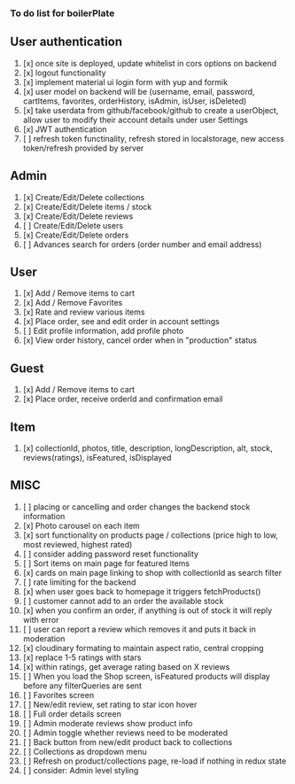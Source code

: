 ### To do list for boilerPlate

## User authentication

1. [x] once site is deployed, update whitelist in cors options on backend
2. [x] logout functionality
3. [x] implement material ui login form with yup and formik
4. [x] user model on backend will be (username, email, password, cartItems, favorites, orderHistory, isAdmin, isUser, isDeleted)
5. [x] take userdata from github/facebook/github to create a userObject, allow user to modify their account details under user Settings
6. [x] JWT authentication
7. [ ] refresh token functinality, refresh stored in localstorage, new access token/refresh provided by server

## Admin

1. [x] Create/Edit/Delete collections
2. [x] Create/Edit/Delete items / stock
3. [x] Create/Edit/Delete reviews
4. [ ] Create/Edit/Delete users
5. [x] Create/Edit/Delete orders
6. [ ] Advances search for orders (order number and email address)

## User

1. [x] Add / Remove items to cart
2. [x] Add / Remove Favorites
3. [x] Rate and review various items
4. [x] Place order, see and edit order in account settings
5. [ ] Edit profile information, add profile photo
6. [x] View order history, cancel order when in "production" status

## Guest

1. [x] Add / Remove items to cart
2. [x] Place order, receive orderId and confirmation email

## Item

1. [x] collectionId, photos, title, description, longDescription, alt, stock, reviews(ratings), isFeatured, isDisplayed

## MISC

1. [ ] placing or cancelling and order changes the backend stock information
2. [x] Photo carousel on each item
3. [x] sort functionality on products page / collections (price high to low, most reviewed, highest rated)
4. [ ] consider adding password reset functionality
5. [ ] Sort items on main page for featured items
6. [x] cards on main page linking to shop with collectionId as search filter
7. [ ] rate limiting for the backend
8. [x] when user goes back to homepage it triggers fetchProducts()
9. [ ] customer cannot add to an order the available stock
10. [x] when you confirm an order, if anything is out of stock it will reply with error
11. [ ] user can report a review which removes it and puts it back in moderation
12. [x] cloudinary formating to maintain aspect ratio, central cropping
13. [x] replace 1-5 ratings with stars
14. [x] within ratings, get average rating based on X reviews
15. [ ] When you load the Shop screen, isFeatured products will display before any filterQueries are sent
16. [ ] Favorites screen
17. [ ] New/edit review, set rating to star icon hover
18. [ ] Full order details screen
19. [ ] Admin moderate reviews show product info
20. [ ] Admin toggle whether reviews need to be moderated
21. [ ] Back button from new/edit product back to collections
22. [ ] Collections as dropdown menu
23. [ ] Refresh on product/collections page, re-load if nothing in redux state
24. [ ] consider: Admin level styling
